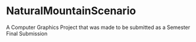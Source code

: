# NaturalMountainScenario
 A Computer Graphics Project that was made to be submitted as a Semester Final Submission
